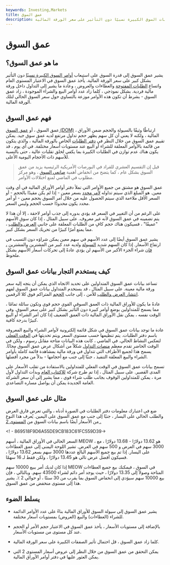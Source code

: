 ```yaml
---
keywords: Investing,Markets
title: عمق السوق
description: عمق السوق هو قدرة السوق على الحفاظ على طلبات السوق الكبيرة نسبيًا دون التأثير على سعر الورقة المالية.
---
```


# عمق السوق
## ما هو عمق السوق؟

يشير عمق السوق إلى قدرة السوق على استيعاب [أوامر السوق الكبيرة نسبيًا](/marketorder) دون التأثير بشكل كبير على سعر الورقة المالية. يأخذ عمق السوق في الاعتبار المستوى العام واتساع [الطلبات المفتوحة](/openorder) والعطاءات والعروض ، وعادة ما يشير إلى التداول داخل ورقة مالية فردية. بشكل نموذجي ، كلما زاد عدد أوامر البيع والشراء الموجودة ، زاد عمق السوق - بشرط أن تكون هذه الأوامر موزعة بالتساوي حول سعر السوق الحالي لتلك الورقة المالية.

## فهم عمق السوق

عمق السوق ، أو [عمق السوق (DOM)](/depth-of-market) ، ارتباطًا وثيقًا بالسيولة والحجم ضمن الأوراق المالية ، ولكنه لا يعني أن كل سهم يظهر حجم تداول مرتفع لديه عمق سوق جيد. يمكن تقييم عمق السوق من خلال النظر في [دفتر الطلبات](/order-book) الخاص بالورقة المالية ، والذي يتكون من قائمة بالأوامر المعلقة للشراء أو البيع عند مستويات أسعار مختلفة. في أي يوم ، قد يكون هناك عدم توازن في الطلبات الكبيرة بما يكفي لخلق تقلبات عالية ، حتى بالنسبة للأسهم ذات الأحجام اليومية الأعلى.

> قيل إن التقسيم العشري للقراد في البورصات الأمريكية الرئيسية يزيد من عمق السوق بشكل عام ، كما يتضح من انخفاض أهمية [صانعي السوق](/marketmaker) ، وهو مركز مطلوب في الماضي لمنع اختلالات الأوامر.

>

عمق السوق هو مشتق من جميع الأوامر التي تملأ دفتر أوامر الأوراق المالية في أي وقت معين. هو المبلغ الذي سيتم تداوله [لأمر محدد](/limitorder) بسعر معين - إذا لم يكن مقيدًا بالحجم - أو السعر الأقل ملاءمة الذي سيتم الحصول عليه من خلال أمر السوق بحجم معين - أو أمر محدد يكون محدودًا حسب الحجم وليس السعر.

على الرغم من أن التغيير في السعر قد يؤدي بدوره إلى جذب أوامر لاحقة ، إلا أن هذا لا يتم تضمينه في عمق السوق لأنه غير معروف. على سبيل المثال ، إذا كان سوق الأسهم "عميقًا" ، فسيكون هناك حجم كافٍ من الطلبات المعلقة على جانبي [العرض والطلب](/bid-and-ask) ، مما يمنع أمرًا كبيرًا من تحريك السعر بشكل كبير.

يشير عمق السوق أيضًا إلى عدد الأسهم في سهم معين يمكن شراؤه دون التسبب في ارتفاع الأسعار. إذا كان السهم شديد [السيولة](/liquidity) ولديه عدد كبير من المشترين والمشترين [،](/seller) [فإن](/seller) شراء الجزء الأكبر من الأسهم لن يؤدي عادةً إلى تحركات أسعار الأسهم بشكل ملحوظ.

## كيف يستخدم التجار بيانات عمق السوق

تساعد بيانات عمق السوق المتداولين على تحديد الاتجاه الذي يمكن أن يتجه إليه سعر ورقة مالية معينة. على سبيل المثال ، قد يستخدم المتداول بيانات عمق السوق لفهم [انتشار العرض والطلب](/bid-askspread) للأمن ، إلى جانب [الحجم](/volume) المتراكم فوق كلا الرقمين.

عادةً ما يكون للأوراق المالية ذات العمق السوقي القوي حجم قوي وتكون سائلة تمامًا ، مما يسمح للمتداولين بوضع أوامر كبيرة دون التأثير بشكل كبير على سعر السوق. وفي الوقت نفسه ، يمكن نقل الأوراق المالية ذات العمق الضعيف إذا كان أمر الشراء أو البيع كبيرًا بدرجة كافية.

عادة ما توجد بيانات عمق السوق في شكل قائمة إلكترونية لأوامر الشراء والبيع المعروفة باسم دفتر الطلبات. يتم تنظيمها حسب مستوى السعر ويتم تحديثها في [الوقت الفعلي](/real_time) لتعكس النشاط الحالي. في الماضي ، كانت هذه البيانات متاحة مقابل رسوم ، ولكن في الوقت الحاضر تقدم معظم [منصات التداول](/trading-platform) شكلاً من أشكال عرض عمق السوق مجانًا. يسمح هذا لجميع الأطراف التي تتداول في ورقة مالية بمشاهدة قائمة كاملة بأوامر الشراء والبيع المعلقة التنفيذ ، جنبًا إلى جنب مع أحجامها - بدلاً من مجرد أفضلها.

تسمح بيانات عمق السوق في الوقت الفعلي للمتداولين بالاستفادة من تقلب الأسعار على المدى القصير. على سبيل المثال ، إذا تم طرح شركة [للاكتتاب العام](/goingpublic) وبدأت التداول لأول مرة ، يمكن للمتداولين الوقوف بجانب طلب شراء قوي ، مما يشير إلى أن سعر الشركة العامة الجديدة يمكن أن يواصل مساره التصاعدي.

## مثال على عمق السوق

ضع في اعتبارك معلومات دفتر الطلبات في الصورة أدناه ، والتي تعرض فارق العرض والطلب الحالي على اليسار ، جنبًا إلى جنب مع عمق السوق على اليمين. يُعرف هذا النوع من الأسعار أيضًا باسم بيانات السوق من [المستوى 2 .](/level2)

<! - 869518F9D6A55DE9CB183C61FC559D39->

السعر الحالي في الأوراق المالية ، أسهم MEOW ، هو 13.62 دولارًا - 13.68 دولارًا ، مع 3000 سهم في العرض و 500 سهم في العرض. تشير اللوحة اليمنى إلى عمق العطاءات على اليسار. إذا تم بيع جميع الأسهم البالغ عددها 3000 سهم بسعر 13.62 دولارًا ، فسيكون أفضل عرض تالي هو 13.45 دولارًا ، ولكن فقط لـ 16 سهمًا.

إذا كان لديك أمر ببيع 10000 سهم MEOW في السوق ، فيمكنك بيع جميع العطاءات المتاحة وصولاً إلى 13.35 دولارًا ، حيث يوجد أمر دائم لشراء 43500 سهم. وبالتالي ، فإن بيع 10000 سهم سيؤدي إلى انخفاض السوق بما يقرب من 30 سنتًا ، أو حوالي 2 ٪. يشير هذا إلى مستوى منخفض من عمق السوق.

## يسلط الضوء

- يشير عمق السوق إلى سيولة السوق للأوراق المالية بناءً على عدد الأوامر الدائمة للشراء (العطاءات) والبيع (العروض) بمستويات أسعار مختلفة.

- بالإضافة إلى مستويات الأسعار ، يأخذ عمق السوق في الاعتبار حجم الأمر أو الحجم عند كل مستوى من مستويات الأسعار.

- كلما زاد عمق السوق ، قل احتمال تأثير الصفقات الكبيرة على سعر الورقة المالية.

- يمكن التحقق من عمق السوق من خلال النظر إلى عروض أسعار المستوى 2 التي يمكن العثور عليها في دفتر أوامر الأوراق المالية.


